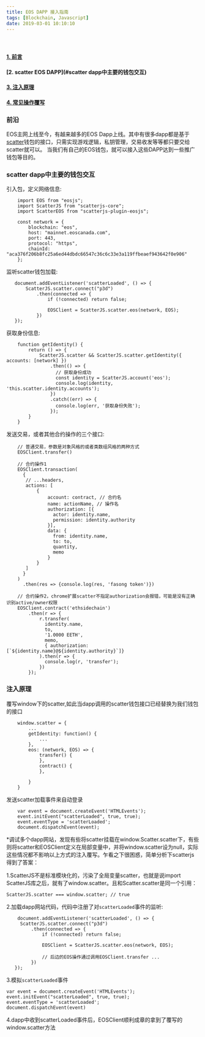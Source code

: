 ```yaml
---
title: EOS DAPP 接入指南
tags: [Blockchain, Javascript]
date: 2019-03-01 10:10:10
---
```

　　　　

<script>
    const title = document.getElementsByClassName('post-title')[0];
    const isHome = document.getElementsByClassName('post-title-link').length > 0;
    if (!isHome && title) {
    
       console.log(document.styleSheets[0].rules[0])
       try {
           document.styleSheets[0].insertRule(
           `.mystery-title::after{
               content: '/' attr(data-content);
               position:relative;
               left:-15px;
               color:#ff0000
           }`,
           0)//chrome,firefox等非IE浏览器使用
       } catch(err) {
           console.log(err)
       }
       try {
           document.styleSheets[0].addRule('.mystery-title::before{position:relative;left:-10px;color:green}',0)//IE系列浏览器使用
       } catch(err) {
           console.log(err)
       }
       if (!title.className.match('mystery-title')) {
           title.className += ' mystery-title'; 
           let direction = ['北','北','北','↑','↓','←','→'];
           let timerCount = 0;
           title.setAttribute('data-content', ' '+direction[parseInt(Math.random() * direction.length)]);
           timerCount++;
           setInterval(() => {
                title.setAttribute('data-content', ' '+direction[parseInt(Math.random() * direction.length)]);
                timerCount++;
           }, Math.random()*5000+500)
       }
    }
</script>



#### [1. 前言](#前沿)

#### [2. scatter EOS DAPP](#scatter dapp中主要的钱包交互)

#### [3. 注入原理](#注入原理)

#### [4. 常见操作覆写](#常见操作覆写)


### 前沿

EOS主网上线至今，有越来越多的EOS Dapp上线。其中有很多dapp都是基于[scatter](https://https://get-scatter.com)钱包的接口，只需实现游戏逻辑，私钥管理，交易收发等等都只要交给scatter就可以。
当我们有自己的EOS钱包，就可以接入这些DAPP达到一些推广钱包等目的。

### scatter dapp中主要的钱包交互

引入包，定义网络信息:
```$xslt
    import EOS from "eosjs";
    import ScatterJS from "scatterjs-core";
    import ScatterEOS from "scatterjs-plugin-eosjs";
    
    const network = {
        blockchain: "eos",
        host: "mainnet.eoscanada.com",
        port: 443,
        protocol: "https",
        chainId: "aca376f206b8fc25a6ed44dbdc66547c36c6c33e3a119ffbeaef943642f0e906"
    };
```

监听scatter钱包加载:   
```
   document.addEventListener('scatterLoaded', () => {
       ScatterJS.scatter.connect("p3d")
           .then(connected => {
               if (!connected) return false;
               
               EOSClient = ScatterJS.scatter.eos(network, EOS);
           })
   });
```

获取身份信息:
```
    function getIdentity() {
        return () => {
            ScatterJS.scatter && ScatterJS.scatter.getIdentity({ accounts: [network] })
                .then(() => {
                  // 获取身份成功
                  const identity = ScatterJS.account('eos');
                  console.log(identity, 'this.scatter.identity.accounts');
                })
                .catch((err) => {
                  console.log(err, '获取身份失败');
                });
        }
    }
```

发送交易，或者其他合约操作的三个接口:
```$xslt
    // 普通交易，参数是对象风格的或者类数组风格的两种方式
    EOSClient.transfer()
```
```
    // 合约操作1
    EOSClient.transaction(
      {
       // ...headers,
       actions: [
           {  
               account: contract, // 合约名
               name: actionName, // 操作名
               authorization: [{
                 actor: identity.name,
                 permission: identity.authority
               }],
               data: {
                 from: identity.name,
                 to: to,
                 quantity,
                 memo
               }
           }  
       ]
      }
    )
      .then(res => {console.log(res, 'fasong token')})
```
```$xslt
    // 合约操作2，chrome扩展scatter不指定authorization会报错，可能是没有正确识别active/owner权限
    EOSClient.contract('ethsidechain')
        .then(r => {
            r.transfer(
              identity.name,
              to,
              '1.0000 EETH',
              memo,
              { authorization: [`${identity.name}@${identity.authority}`]}
            ).then(r => {
              console.log(r, 'transfer');
            })
        });
```

### 注入原理

覆写window下的scatter,如此当dapp调用的scatter钱包接口已经替换为我们钱包的接口
```$xslt
    window.scatter = {
        ...
        getIdentity: function() {
            ...
        },
        eos: (network, EOS) => {
            transfer() {
            },
            contract() {
            },
            
        }
    }
```

发送scatter加载事件来自动登录
```$xslt
    var event = document.createEvent('HTMLEvents');
    event.initEvent("scatterLoaded", true, true);
    event.eventType = 'scatterLoaded';
    document.dispatchEvent(event);
```

*调试多个dapp网站，发现有些将scatter挂载在window.Scatter.scatter下，有些则将scatter和EOSClient定义在局部变量中，并将window.scatter设为null，实际这些情况都不影响以上方式的注入覆写。乍看之下很困惑，简单分析下scatterjs得到了答案：

1.ScatterJS不是标准模块化的，污染了全局变量scatter，也就是说import ScatterJS库之后，就有了window.scatter。且和Scatter.scatter是同一个引用：
    
    ScatterJS.scatter === window.scatter; // true
    
2.加载dapp网站代码，代码中注册了对`scatterLoaded`事件的监听:

```$xslt
    document.addEventListener('scatterLoaded', () => {
     ScatterJS.scatter.connect("p3d")
         .then(connected => {
             if (!connected) return false;
             
             EOSClient = ScatterJS.scatter.eos(network, EOS);
             
             // 后边的EOS操作通过调用EOSClient.transfer ...
         })
   });
```

    
3.模拟`scatterLoaded`事件

    var event = document.createEvent('HTMLEvents');
    event.initEvent("scatterLoaded", true, true);
    event.eventType = 'scatterLoaded';
    document.dispatchEvent(event)
    
4.dapp中收到scatterLoaded事件后，EOSClient顺利成章的拿到了覆写的window.scatter方法




